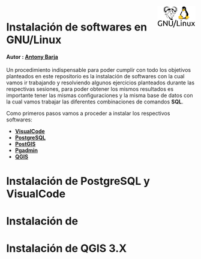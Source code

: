 <img src="../icon/gnu_linux.png" align="right" width = 20% />

# Instalación de softwares en GNU/Linux

#### Autor : <a href= 'https://barja8.github.io/'>Antony Barja</a>

Un procedimiento indispensable para poder cumplir con todo los objetivos planteados en este repositorio es la instalación de softwares con la cual vamos ir trabajando y resolviendo algunos ejercicios planteados durante las respectivas sesiones,  para poder obtener los mismos resultados 
es importante tener las mismas configuraciones y la misma base de datos con la cual vamos trabajar las diferentes combinaciones de comandos **SQL**.

Como primeros pasos vamos a proceder a instalar los respectivos softwares: 

* [**VisualCode**](https://code.visualstudio.com)
* [**PostgreSQL**](https://www.postgresql.org)
* [**PostGIS**](https://postgis.net)
* [**Pgadmin**](https://www.pgadmin.org) 
* [**QGIS**](https://qgis.org/es/site/) 

# Instalación de PostgreSQL y VisualCode 

# Instalación de 
# Instalación de **QGIS 3.X**





